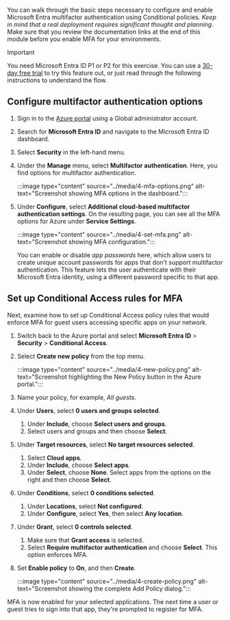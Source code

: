 <a name='configure-azure-ad-mfa-for-applications'></a>

You can walk through the basic steps necessary to configure and enable Microsoft Entra multifactor authentication using Conditional policies. *Keep in mind that a real deployment requires significant thought and planning*. Make sure that you review the documentation links at the end of this module before you enable MFA for your environments.

> [!IMPORTANT]
> You need Microsoft Entra ID P1 or P2 for this exercise. You can use a [30-day free trial](https://azure.microsoft.com/trial/get-started-active-directory/) to try this feature out, or just read through the following instructions to understand the flow.

<a name='configure-multi-factor-authentication-options'></a>

## Configure multifactor authentication options

1. Sign in to the [Azure portal](https://portal.azure.com/) using a Global administrator account.
1. Search for **Microsoft Entra ID** and navigate to the Microsoft Entra ID dashboard.
1. Select **Security** in the left-hand menu.
1. Under the **Manage** menu, select **Multifactor authentication**. Here, you find options for multifactor authentication.

    :::image type="content" source="../media/4-mfa-options.png" alt-text="Screenshot showing MFA options in the dashboard.":::

1. Under **Configure**, select **Additional cloud-based multifactor authentication settings**. On the resulting page, you can see all the MFA options for Azure under **Service Settings**.

    :::image type="content" source="../media/4-set-mfa.png" alt-text="Screenshot showing MFA configuration.":::

    You can enable or disable *app passwords* here, which allow users to create unique account passwords for apps that don't support multifactor authentication. This feature lets the user authenticate with their Microsoft Entra identity, using a different password specific to that app.

## Set up Conditional Access rules for MFA

Next, examine how to set up Conditional Access policy rules that would enforce MFA for guest users accessing specific apps on your network.

1. Switch back to the Azure portal and select **Microsoft Entra ID** > **Security** > **Conditional Access**.

1. Select **Create new policy** from the top menu.

    :::image type="content" source="../media/4-new-policy.png" alt-text="Screenshot highlighting the New Policy button in the Azure portal.":::

1. Name your policy, for example, *All guests*.

1. Under **Users**, select **0 users and groups selected**.

   1. Under **Include**, choose **Select users and groups**.
   1. Select users and groups and then choose **Select**.

1. Under **Target resources**, select **No target resources selected**.

   1. Select **Cloud apps**.
   1. Under **Include**, choose **Select apps**.
   1. Under **Select**, choose **None**. Select apps from the options on the right and then choose **Select**.

1. Under **Conditions**, select **0 conditions selected**.

   1. Under **Locations**, select **Not configured**.
   1. Under **Configure**, select **Yes**, then select **Any location**.

1. Under **Grant**, select **0 controls selected**.

   1. Make sure that **Grant access** is selected.
   1. Select **Require multifactor authentication** and choose **Select**. This option enforces MFA.

1. Set **Enable policy** to **On**, and then **Create**.

    :::image type="content" source="../media/4-create-policy.png" alt-text="Screenshot showing the complete Add Policy dialog.":::

MFA is now enabled for your selected applications. The next time a user or guest tries to sign into that app, they're prompted to register for MFA.
